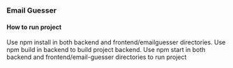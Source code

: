 ### Email Guesser ###

#### How to run project ####

Use npm install in both backend and frontend/emailguesser directories.
Use npm build in backend to build project backend.
Use npm start in both backend and frontend/email-guesser directories to run project
